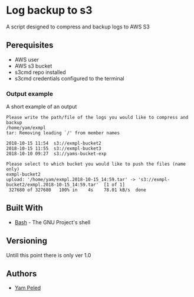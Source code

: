 # Log backup to s3

A script designed to compress and backup logs to AWS S3

## Perequisites

- AWS user 
- AWS s3 bucket
- s3cmd repo installed
- s3cmd credentials configured to the terminal

### Output example

A short example of an output

```
Please write the path/file of the logs you would like to compress and backup
/home/yam/exmpl
tar: Removing leading `/' from member names

2018-10-15 11:54  s3://exmpl-bucket2
2018-10-15 11:55  s3://exmpl-bucket3
2018-10-10 09:27  s3://yams-bucket-exp

Please select to which bucket you would like to push the files (name only)
exmpl-bucket2
upload: '/home/yam/exmpl.2018-10-15_14:59.tar' -> 's3://exmpl-bucket2/exmpl.2018-10-15_14:59.tar'  [1 of 1]
 327680 of 327680   100% in    4s    78.01 kB/s  done

```

## Built With

* [Bash](https://www.gnu.org/software/bash/) - The GNU Project's shell

## Versioning

Untill this point there is only ver 1.0

## Authors

* [Yam Peled](https://github.com/yampeled1)

